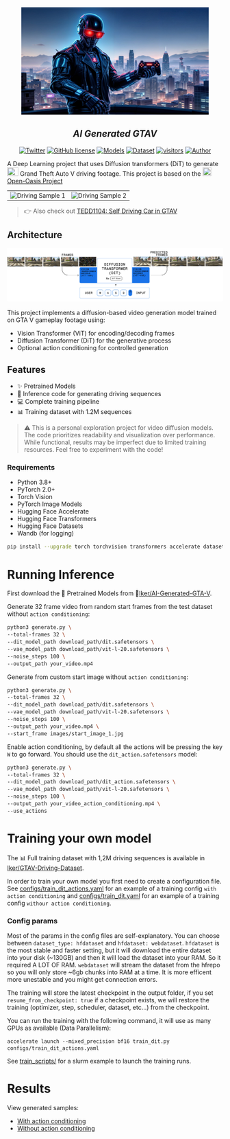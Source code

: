 <p align="center">
    <br>
    <img src="images/banner.png" style="height: 250px;">
    <h2 align="center"><i>AI Generated GTAV</i></h2>
</p>

<p align="center">
    <a href="https://twitter.com/intent/tweet?text=&url=https%3A%2F%2Fgithub.com%2Fikergarcia1996%2FAI-Generated-GTAV"><img alt="Twitter" src="https://img.shields.io/twitter/url?style=social&url=https%3A%2F%2Fgithub.com%2Fikergarcia1996%2FAI-Generated-GTAV"></a>
    <a href="https://github.com/ikergarcia1996/AI-Generated-GTAV/blob/main/LICENSE"><img alt="GitHub license" src="https://img.shields.io/github/license/ikergarcia1996/AI-Generated-GTAV"></a>
    <a href="https://huggingface.co/Iker/AI-Generated-GTA-V"><img alt="Models" src="https://img.shields.io/badge/🤗-Pretrained%20Models-blue"></a>
    <a href="https://huggingface.co/datasets/Iker/GTAV-Driving-Dataset"><img alt="Dataset" src="https://img.shields.io/badge/🤗-Dataset-blue"></a>
    <a href="https://visitor-badge.laobi.icu/badge?page_id=ikergarcia1996.aigtav"><img src="https://visitor-badge.laobi.icu/badge?page_id=ikergarcia1996.aigtav" alt="visitors"/></a>
    <a href="https://ikergarcia1996.github.io/Iker-Garcia-Ferrero/"><img alt="Author" src="https://img.shields.io/badge/Author-Iker%20García%20Ferrero-ff69b4"></a>
</p>



A Deep Learning project that uses Diffusion transformers (DiT) to generate <img src="https://upload.wikimedia.org/wikipedia/de/7/74/GTA5-logo-o.svg" width="26" height="20"/> Grand Theft Auto V driving footage.
This project is based on the  <img src="https://upload.wikimedia.org/wikipedia/commons/9/91/Logo_Minecraft.png" width="20" height="20" />[Open-Oasis Project](https://github.com/etched-ai/open-oasis)

<table>
<tr>
<td><img src="images/Sample1.gif" alt="Driving Sample 1"/></td>
<td><img src="images/Sample2.gif" alt="Driving Sample 2"/></td>
</tr>
</table>


> 👉 Also check out [TEDD1104: Self Driving Car in GTAV](https://github.com/ikergarcia1996/Self-Driving-Car-in-Video-Games)



## Architecture

![image](images/arch.jpeg)

This project implements a diffusion-based video generation model trained on GTA V gameplay footage using:
- Vision Transformer (ViT) for encoding/decoding frames
- Diffusion Transformer (DiT) for the generative process 
- Optional action conditioning for controlled generation

## Features

- ✨ Pretrained Models
- 🚀 Inference code for generating driving sequences
- 💻 Complete training pipeline
- 📊 Training dataset with 1.2M sequences


> ⚠️ This is a personal exploration project for video diffusion models. The code prioritizes readability and visualization over performance. While functional, results may be imperfect due to limited training resources. Feel free to experiment with the code!


### Requirements

- Python 3.8+
- PyTorch 2.0+ 
- Torch Vision 
- PyTorch Image Models
- Hugging Face Accelerate
- Hugging Face Transformers
- Hugging Face Datasets
- Wandb (for logging)

```bash
pip install --upgrade torch torchvision transformers accelerate datasets einops wandb webdataset matplotlib timm 
```


# Running Inference

First download the 🤖 Pretrained Models from 🤗[Iker/AI-Generated-GTA-V](https://huggingface.co/Iker/AI-Generated-GTA-V). 

Generate 32 frame video from random start frames from the test dataset without `action conditioning`:

```bash
python3 generate.py \
--total-frames 32 \
--dit_model_path download_path/dit.safetensors \
--vae_model_path download_path/vit-l-20.safetensors \
--noise_steps 100 \
--output_path your_video.mp4
```

 Generate from custom start image  without `action conditioning`:

```bash
python3 generate.py \
--total-frames 32 \
--dit_model_path download_path/dit.safetensors \
--vae_model_path download_path/vit-l-20.safetensors \
--noise_steps 100 \
--output_path your_video.mp4 \
--start_frame images/start_image_1.jpg
```

Enable action conditioning, by default all the actions will be pressing the key `W` to go forward. You should use the `dit_action.safetensors` model:
```bash
python3 generate.py \
--total-frames 32 \
--dit_model_path download_path/dit_action.safetensors \
--vae_model_path download_path/vit-l-20.safetensors \
--noise_steps 100 \
--output_path your_video_action_conditioning.mp4 \
--use_actions
```

# Training your own model

The 📊 Full training dataset with 1,2M driving sequences is available in [Iker/GTAV-Driving-Dataset](https://huggingface.co/datasets/Iker/GTAV-Driving-Dataset). 

In order to train your own model you first need to create a configuration file. See [configs/train_dit_actions.yaml](configs/train_dit_actions.yaml) for an example of a training config `with action conditioning` and [configs/train_dit.yaml](configs/train_dit_actions.yaml) for an example of a training config `withour action conditioning`. 

### Config params

Most of the params in the config files are self-explanatory. You can choose between `dataset_type: hfdataset` and `hfdataset: webdataset`. `hfdataset` is the most stable and faster setting, but it will download the entire dataset into your disk (~130GB) and then it will load the dataset into your RAM. So it required A LOT OF RAM. `webdataset` will stream the dataset from the hfrepo so you will only store ~6gb chunks into RAM at a time. It is more efficent more unestable and you might get connection errors. 

The training will store the latest checkpoint in the output folder, if you set `resume_from_checkpoint: true` if a checkpoint exists, we will restore the training (optimizer, step, scheduler, dataset, etc...) from the checkpoint. 

You can run the training with the following command, it will use as many GPUs as available (Data Parallelism):
```
accelerate launch --mixed_precision bf16 train_dit.py configs/train_dit_actions.yaml
``` 

See [train_scripts/](train_scripts/) for a slurm example to launch the training runs.

# Results

View generated samples:
- [With action conditioning](videos/with_action_conditioning)
- [Without action conditioning](videos/without_action_conditioning)